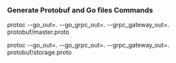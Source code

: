 ### Generate Protobuf and Go files Commands
protoc --go_out=. --go_grpc_out=. --grpc_gateway_out=.  protobuf/master.proto

protoc --go_out=. --go_grpc_out=. --grpc_gateway_out=.  protobuf/storage.proto
